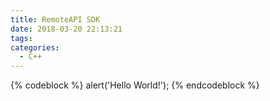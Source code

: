 ```yaml
---
title: RemoteAPI SDK
date: 2018-03-20 22:13:21
tags:
categories:
  - C++
---
```


{% codeblock %}
alert('Hello World!');
{% endcodeblock %}